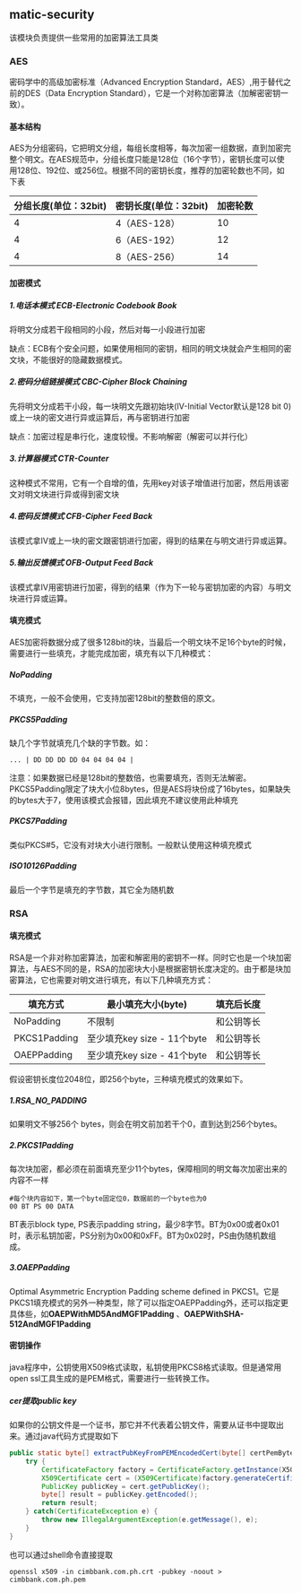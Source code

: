 ## matic-security

该模块负责提供一些常用的加密算法工具类

### AES

密码学中的高级加密标准（Advanced Encryption Standard，AES）,用于替代之前的DES（Data Encryption Standard），它是一个对称加密算法（加解密密钥一致）。

#### 基本结构

AES为分组密码，它把明文分组，每组长度相等，每次加密一组数据，直到加密完整个明文。在AES规范中，分组长度只能是128位（16个字节），密钥长度可以使用128位、192位、或256位。根据不同的密钥长度，推荐的加密轮数也不同，如下表

| 分组长度(单位：32bit) | 密钥长度(单位：32bit) | 加密轮数 |
| --------------------- | --------------------- | -------- |
| 4                     | 4（AES-128）          | 10       |
| 4                     | 6（AES-192）          | 12       |
| 4                     | 8（AES-256）          | 14       |

#### 加密模式

##### 1.电话本模式 ECB-Electronic Codebook Book

将明文分成若干段相同的小段，然后对每一小段进行加密

缺点：ECB有个安全问题，如果使用相同的密钥，相同的明文块就会产生相同的密文块，不能很好的隐藏数据模式。

##### 2.密码分组链接模式 CBC-Cipher Block Chaining

先将明文分成若干小段，每一块明文先跟初始块(IV-Initial Vector默认是128 bit 0)或上一块的密文进行异或运算后，再与密钥进行加密

缺点：加密过程是串行化，速度较慢。不影响解密（解密可以并行化）

##### 3.计算器模式 CTR-Counter

这种模式不常用，它有一个自增的值，先用key对该子增值进行加密，然后用该密文对明文块进行异或得到密文块

##### 4.密码反馈模式 CFB-Cipher Feed Back

该模式拿IV或上一块的密文跟密钥进行加密，得到的结果在与明文进行异或运算。

##### 5.输出反馈模式 OFB-Output Feed Back

该模式拿IV用密钥进行加密，得到的结果（作为下一轮与密钥加密的内容）与明文块进行异或运算。

#### 填充模式

AES加密将数据分成了很多128bit的块，当最后一个明文块不足16个byte的时候，需要进行一些填充，才能完成加密，填充有以下几种模式：

##### NoPadding

不填充，一般不会使用，它支持加密128bit的整数倍的原文。

##### PKCS5Padding

缺几个字节就填充几个缺的字节数。如：

```
... | DD DD DD DD 04 04 04 04 |
```

注意：如果数据已经是128bit的整数倍，也需要填充，否则无法解密。PKCS5Padding限定了块大小位8bytes，但是AES将块份成了16bytes，如果缺失的bytes大于7，使用该模式会报错，因此填充不建议使用此种填充

##### PKCS7Padding

类似PKCS#5，它没有对块大小进行限制。一般默认使用这种填充模式

##### ISO10126Padding

最后一个字节是填充的字节数，其它全为随机数

### RSA

#### 填充模式

RSA是一个非对称加密算法，加密和解密用的密钥不一样。同时它也是一个块加密算法，与AES不同的是，RSA的加密块大小是根据密钥长度决定的。由于都是块加密算法，它也需要对明文进行填充，有以下几种填充方式：

| 填充方式     | 最小填充大小(byte)          | 填充后长度 |
| ------------ | --------------------------- | ---------- |
| NoPadding    | 不限制                      | 和公钥等长 |
| PKCS1Padding | 至少填充key size - 11个byte | 和公钥等长 |
| OAEPPadding  | 至少填充key size - 41个byte | 和公钥等长 |

假设密钥长度位2048位，即256个byte，三种填充模式的效果如下。

##### 1.RSA_NO_PADDING

如果明文不够256个 bytes，则会在明文前加若干个0，直到达到256个bytes。

##### 2.PKCS1Padding

每次块加密，都必须在前面填充至少11个bytes，保障相同的明文每次加密出来的内容不一样

```
#每个块内容如下，第一个byte固定位0，数据前的一个byte也为0
00 BT PS 00 DATA
```

BT表示block type, PS表示padding string，最少8字节。BT为0x00或者0x01时，表示私钥加密，PS分别为0x00和0xFF。BT为0x02时，PS由伪随机数组成。

##### 3.OAEPPadding

Optimal Asymmetric Encryption Padding scheme defined in PKCS1。它是PKCS1填充模式的另外一种类型，除了可以指定OAEPPadding外，还可以指定更具体些，如**OAEPWithMD5AndMGF1Padding** 、**OAEPWithSHA-512AndMGF1Padding**

#### 密钥操作

java程序中，公钥使用X509格式读取，私钥使用PKCS8格式读取。但是通常用open ssl工具生成的是PEM格式，需要进行一些转换工作。

##### cer提取public key

如果你的公钥文件是一个证书，那它并不代表着公钥文件，需要从证书中提取出来。通过java代码方式提取如下

```java
public static byte[] extractPubKeyFromPEMEncodedCert(byte[] certPemBytes) {
    try {
        CertificateFactory factory = CertificateFactory.getInstance(X509);
        X509Certificate cert = (X509Certificate)factory.generateCertificate(new ByteArrayInputStream(certPemBytes));
        PublicKey publicKey = cert.getPublicKey();
        byte[] result = publicKey.getEncoded();
        return result;	
    } catch(CertificateException e) {
        throw new IllegalArgumentException(e.getMessage(), e);
    }
}
```

也可以通过shell命令直接提取

```shell
openssl x509 -in cimbbank.com.ph.crt -pubkey -noout > cimbbank.com.ph.pem
```